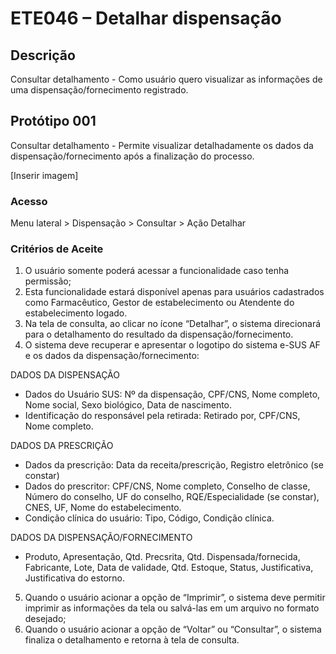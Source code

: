 # ETE046 – Detalhar dispensação <!-- Estou criando do zero este .md de acordo com o docx. -->

## Descrição 
Consultar detalhamento - Como usuário quero visualizar as informações de uma dispensação/fornecimento registrado. 

## Protótipo 001 

Consultar detalhamento - Permite visualizar detalhadamente os dados da dispensação/fornecimento após a finalização do processo.   

[Inserir imagem]

### Acesso 
Menu lateral > Dispensação > Consultar > Ação Detalhar 

### Critérios de Aceite 

1. O usuário somente poderá acessar a funcionalidade caso tenha permissão;  
2. Esta funcionalidade estará disponível apenas para usuários cadastrados como Farmacêutico, Gestor de estabelecimento ou Atendente do estabelecimento logado. 
3. Na tela de consulta, ao clicar no ícone “Detalhar”, o sistema direcionará para o detalhamento do resultado da dispensação/fornecimento. 
4. O sistema deve recuperar e apresentar o logotipo do sistema e-SUS AF e os dados da dispensação/fornecimento: 

DADOS DA DISPENSAÇÃO 

- Dados do Usuário SUS: Nº da dispensação, CPF/CNS, Nome completo, Nome social, Sexo biológico, Data de nascimento. 
- Identificação do responsável pela retirada: Retirado por, CPF/CNS, Nome completo. 

DADOS DA PRESCRIÇÃO 

- Dados da prescrição: Data da receita/prescrição, Registro eletrônico (se constar) 
- Dados do prescritor: CPF/CNS, Nome completo, Conselho de classe, Número do conselho, UF do conselho, RQE/Especialidade (se constar), CNES, UF, Nome do estabelecimento. 
- Condição clínica do usuário: Tipo, Código, Condição clínica. 

DADOS DA DISPENSAÇÃO/FORNECIMENTO 

- Produto, Apresentação, Qtd. Precsrita, Qtd. Dispensada/fornecida, Fabricante, Lote, Data de validade, Qtd. Estoque, Status, Justificativa, Justificativa do estorno. 
5. Quando o usuário acionar a opção de “Imprimir”, o sistema deve permitir imprimir as informações da tela ou salvá-las em um arquivo no formato desejado;  
6. Quando o usuário acionar a opção de “Voltar” ou “Consultar”, o sistema finaliza o detalhamento e retorna à tela de consulta.   